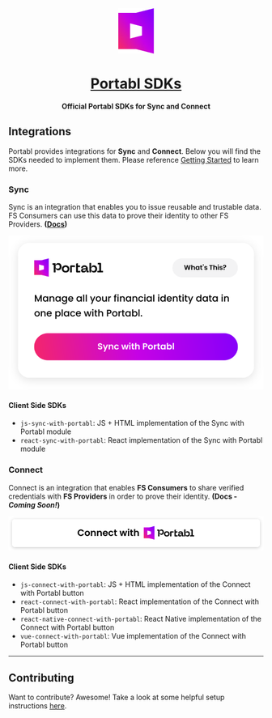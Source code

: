 <div align="center">
  <a href="https://docs.getportabl.com">
    <picture><img alt="Portabl" src="docs/_static/portabl-logo.png" width="71" height="90"></picture>
    <h1 align="center">Portabl SDKs</h1>
  </a>
  <strong>Official Portabl SDKs for Sync and Connect </strong>
</div>

## Integrations

Portabl provides integrations for **Sync** and **Connect**. Below you will find the SDKs needed to implement them.
Please reference [Getting Started](https://docs.getportabl.com/docs/getting-started/) to learn more.

### Sync

Sync is an integration that enables you to issue reusable and trustable data. FS Consumers can use this data to prove their identity to other FS Providers. **([Docs](https://docs.getportabl.com))**

![Sync Preview](docs/_static/sync-with-portabl-preview.svg)

#### Client Side SDKs

- `js-sync-with-portabl`: JS + HTML implementation of the Sync with Portabl module
- `react-sync-with-portabl`: React implementation of the Sync with Portabl module

### Connect

Connect is an integration that enables **FS Consumers** to share verified credentials with **FS Providers** in order to prove their identity. **(Docs - _Coming Soon!_)**

![Connect Preview](docs/_static/connect-with-portabl-preview.svg)

#### Client Side SDKs

- `js-connect-with-portabl`: JS + HTML implementation of the Connect with Portabl button
- `react-connect-with-portabl`: React implementation of the Connect with Portabl button
- `react-native-connect-with-portabl`: React Native implementation of the Connect with Portabl button
- `vue-connect-with-portabl`: Vue implementation of the Connect with Portabl button

---

## Contributing

Want to contribute? Awesome! Take a look at some helpful setup instructions [here](./CONTRIBUTING.md).
